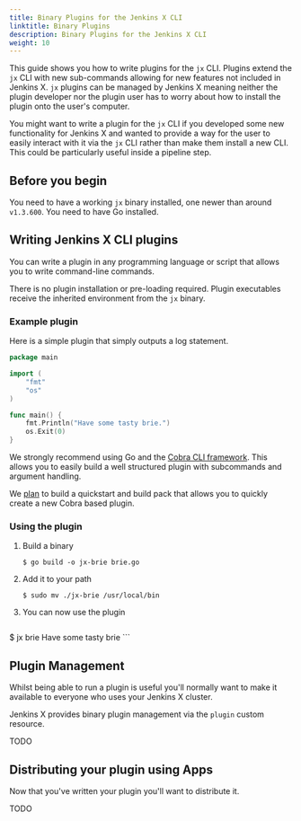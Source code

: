 ```yaml
---
title: Binary Plugins for the Jenkins X CLI
linktitle: Binary Plugins
description: Binary Plugins for the Jenkins X CLI
weight: 10
---
```


This guide shows you how to write plugins for the `jx` CLI. Plugins extend the `jx` CLI with new sub-commands allowing for new 
features not included in Jenkins X. `jx` plugins can be managed by Jenkins X meaning neither the plugin developer nor 
the plugin user has to worry about how to install the plugin onto the user's computer.

You might want to write a plugin for the `jx` CLI if you developed some new functionality for Jenkins X and wanted to provide a
way for the user to easily interact with it via the `jx` CLI rather than make them install a new CLI. This could be particularly
useful inside a pipeline step.

## Before you begin

You need to have a working `jx` binary installed, one newer than around `v1.3.600`. You need to have Go installed.

## Writing Jenkins X CLI plugins

You can write a plugin in any programming language or script that allows you to write command-line commands.

There is no plugin installation or pre-loading required. Plugin executables receive the inherited environment from the
 `jx` binary.
 
### Example plugin

Here is a simple plugin that simply outputs a log statement.

```go
package main

import (
	"fmt"
	"os"
)

func main() {
	fmt.Println("Have some tasty brie.")
	os.Exit(0)
}
```
 
We strongly recommend using Go and the [Cobra CLI framework](https://github.com/spf13/cobra). This allows you to easily 
build a well structured plugin with subcommands and argument handling.  

We [plan](https://github.com/jenkins-x/jx/issues/2832) to build a quickstart and build pack that allows you to 
quickly create a new Cobra based plugin.

### Using the plugin

1. Build a binary
  
    ```$ go build -o jx-brie brie.go```
2. Add it to your path

    ```$ sudo mv ./jx-brie /usr/local/bin```
3. You can now use the plugin

    ```
$ jx brie
Have some tasty brie
    ```

## Plugin Management

Whilst being able to run a plugin is useful you'll normally want to make it available to everyone who uses your Jenkins X cluster.

Jenkins X provides binary plugin management via the `plugin` custom resource.

TODO 

## Distributing your plugin using Apps

Now that you've written your plugin you'll want to distribute it.

TODO

